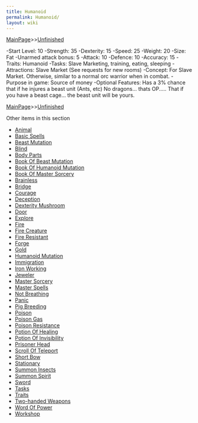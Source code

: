 ```yaml
---
title: Humanoid
permalink: Humanoid/
layout: wiki
---
```


[MainPage](/keeperrl_wiki/ "wikilink")>>[Unfinished](/keeperrl_wiki/Unfinished "wikilink")

-Start Level: 10
-Strength: 35
-Dexterity: 15
-Speed: 25
-Weight: 20
-Size: Fat
-Unarmed attack bonus: 5
-Attack: 10
-Defence: 10
-Accuracy: 15
-Traits: Humanoid
-Tasks: Slave Marketing, training, eating, sleeping
-Attractions: Slave Market (See requests for new rooms)
-Concept: For Slave Market. Otherwise, similar to a normal orc warrior when in combat.
-Purpose in game: Source of money
-Optional Features:
Has a 3% chance that if he injures a beast unit (Ants, etc) No dragons... thats OP..... That if you have a beast cage... the beast unit will be yours.

[MainPage](/keeperrl_wiki/ "wikilink")>>[Unfinished](/keeperrl_wiki/Unfinished "wikilink")

Other items in this section
-    [Animal](/keeperrl_wiki/Animal "wikilink")
-    [Basic Spells](/keeperrl_wiki/Basic_Spells "wikilink")
-    [Beast Mutation](/keeperrl_wiki/Beast_Mutation "wikilink")
-    [Blind](/keeperrl_wiki/Blind "wikilink")
-    [Body Parts](/keeperrl_wiki/Body_Parts "wikilink")
-    [Book Of Beast Mutation](/keeperrl_wiki/Book_Of_Beast_Mutation "wikilink")
-    [Book Of Humanoid Mutation](/keeperrl_wiki/Book_Of_Humanoid_Mutation "wikilink")
-    [Book Of Master Sorcery](/keeperrl_wiki/Book_Of_Master_Sorcery "wikilink")
-    [Brainless](/keeperrl_wiki/Brainless "wikilink")
-    [Bridge](/keeperrl_wiki/Bridge "wikilink")
-    [Courage](/keeperrl_wiki/Courage "wikilink")
-    [Deception](/keeperrl_wiki/Deception "wikilink")
-    [Dexterity Mushroom](/keeperrl_wiki/Dexterity_Mushroom "wikilink")
-    [Door](/keeperrl_wiki/Door "wikilink")
-    [Explore](/keeperrl_wiki/Explore "wikilink")
-    [Fire](/keeperrl_wiki/Fire "wikilink")
-    [Fire Creature](/keeperrl_wiki/Fire_Creature "wikilink")
-    [Fire Resistant](/keeperrl_wiki/Fire_Resistant "wikilink")
-    [Forge](/keeperrl_wiki/Forge "wikilink")
-    [Gold](/keeperrl_wiki/Gold "wikilink")
-    [Humanoid Mutation](/keeperrl_wiki/Humanoid_Mutation "wikilink")
-    [Immigration](/keeperrl_wiki/Immigration "wikilink")
-    [Iron Working](/keeperrl_wiki/Iron_Working "wikilink")
-    [Jeweler](/keeperrl_wiki/Jeweler "wikilink")
-    [Master Sorcery](/keeperrl_wiki/Master_Sorcery "wikilink")
-    [Master Spells](/keeperrl_wiki/Master_Spells "wikilink")
-    [Not Breathing](/keeperrl_wiki/Not_Breathing "wikilink")
-    [Panic](/keeperrl_wiki/Panic "wikilink")
-    [Pig Breeding](/keeperrl_wiki/Pig_Breeding "wikilink")
-    [Poison](/keeperrl_wiki/Poison "wikilink")
-    [Poison Gas](/keeperrl_wiki/Poison_Gas "wikilink")
-    [Poison Resistance](/keeperrl_wiki/Poison_Resistance "wikilink")
-    [Potion Of Healing](/keeperrl_wiki/Potion_Of_Healing "wikilink")
-    [Potion Of Invisibility](/keeperrl_wiki/Potion_Of_Invisibility "wikilink")
-    [Prisoner Head](/keeperrl_wiki/Prisoner_Head "wikilink")
-    [Scroll Of Teleport](/keeperrl_wiki/Scroll_Of_Teleport "wikilink")
-    [Short Bow](/keeperrl_wiki/Short_Bow "wikilink")
-    [Stationary](/keeperrl_wiki/Stationary "wikilink")
-    [Summon Insects](/keeperrl_wiki/Summon_Insects "wikilink")
-    [Summon Spirit](/keeperrl_wiki/Summon_Spirit "wikilink")
-    [Sword](/keeperrl_wiki/Sword "wikilink")
-    [Tasks](/keeperrl_wiki/Tasks "wikilink")
-    [Traits](/keeperrl_wiki/Traits "wikilink")
-    [Two-handed Weapons](/keeperrl_wiki/Two-handed_Weapons "wikilink")
-    [Word Of Power](/keeperrl_wiki/Word_Of_Power "wikilink")
-    [Workshop](/keeperrl_wiki/Workshop "wikilink")
